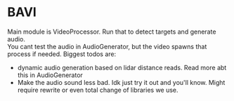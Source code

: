 # BAVI

Main module is VideoProcessor. Run that to detect targets and generate audio.  
You cant test the audio in AudioGenerator, but the video spawns that process if needed.
Biggest todos are:
* dynamic audio generation based on lidar distance reads. Read more abt this in AudioGenerator
* Make the audio sound less bad. Idk just try it out and you'll know. Might require rewrite or even total change of libraries we use.
